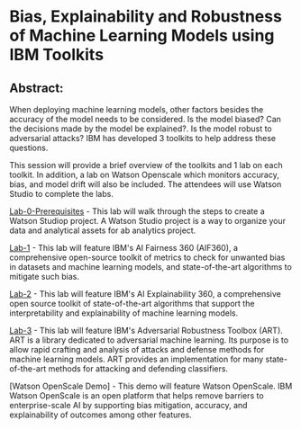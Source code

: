 # Bias, Explainability and Robustness of Machine Learning Models using IBM Toolkits

## Abstract:
 
When deploying machine learning models, other factors besides the accuracy of the model needs to be considered. Is the model biased? Can the decisions made by the model be explained?. Is the model robust to adversarial attacks? IBM has developed 3 toolkits to help address these questions.

This session will provide a brief overview of the toolkits and 1 lab on each toolkit. In addition, a lab on Watson Openscale which monitors accuracy, bias, and model drift will also be included. The attendees will use Watson Studio to complete the labs.

[Lab-0-Prerequisites](Lab-0-Prerequisites) - This lab will walk through the steps to create a Watson Studiop project. A Watson Studio project is a way to organize your data and analytical assets for ab analytics project. 

[Lab-1](Lab-1) - This lab will feature IBM's AI Fairness 360 (AIF360), a comprehensive open-source toolkit of metrics to check for unwanted bias in datasets and machine learning models, and state-of-the-art algorithms to mitigate such bias.  

[Lab-2](Lab-2) - This lab will feature IBM's AI Explainability 360, a comprehensive open source toolkit of state-of-the-art algorithms that support the interpretability and explainability of machine learning models. 

[Lab-3](Lab-3) - This lab will feature IBM's Adversarial Robustness Toolbox (ART). ART is a library dedicated to adversarial machine learning. Its purpose is to allow rapid crafting and analysis of attacks and defense methods for machine learning models. ART provides an implementation for many state-of-the-art methods for attacking and defending classifiers.

[Watson OpenScale Demo] - This demo will feature Watson OpenScale. IBM Watson OpenScale is an open platform that helps remove barriers to enterprise-scale AI by supporting bias mitigation, accuracy, and explainability of outcomes among other features. 

